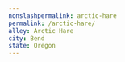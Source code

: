 ```yaml
---
﻿nonslashpermalink: arctic-hare
permalink: /arctic-hare/
alley: Arctic Hare
city: Bend
state: Oregon
---
```

